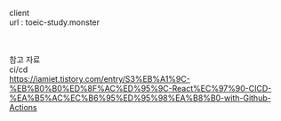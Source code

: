 client <br />
url : toeic-study.monster <br />
<br /> <br />

참고 자료<br />
ci/cd <br />
https://iamiet.tistory.com/entry/S3%EB%A1%9C-%EB%B0%B0%ED%8F%AC%ED%95%9C-React%EC%97%90-CICD-%EA%B5%AC%EC%B6%95%ED%95%98%EA%B8%B0-with-Github-Actions
